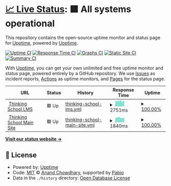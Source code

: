 # [📈 Live Status](https://demo.upptime.js.org): <!--live status--> **🟩 All systems operational**

This repository contains the open-source uptime monitor and status page for [Upptime](https://upptime.js.org), powered by [Upptime](https://github.com/upptime/upptime).

[![Uptime CI](https://github.com/upptime/upptime/workflows/Uptime%20CI/badge.svg)](https://github.com/upptime/upptime/actions?query=workflow%3A%22Uptime+CI%22)
[![Response Time CI](https://github.com/upptime/upptime/workflows/Response%20Time%20CI/badge.svg)](https://github.com/upptime/upptime/actions?query=workflow%3A%22Response+Time+CI%22)
[![Graphs CI](https://github.com/upptime/upptime/workflows/Graphs%20CI/badge.svg)](https://github.com/upptime/upptime/actions?query=workflow%3A%22Graphs+CI%22)
[![Static Site CI](https://github.com/upptime/upptime/workflows/Static%20Site%20CI/badge.svg)](https://github.com/upptime/upptime/actions?query=workflow%3A%22Static+Site+CI%22)
[![Summary CI](https://github.com/upptime/upptime/workflows/Summary%20CI/badge.svg)](https://github.com/upptime/upptime/actions?query=workflow%3A%22Summary+CI%22)

With [Upptime](https://upptime.js.org), you can get your own unlimited and free uptime monitor and status page, powered entirely by a GitHub repository. We use [Issues](https://github.com/upptime/upptime/issues) as incident reports, [Actions](https://github.com/upptime/upptime/actions) as uptime monitors, and [Pages](https://demo.upptime.js.org) for the status page.

<!--start: status pages-->
<!-- This summary is generated by Upptime (https://github.com/upptime/upptime) -->
<!-- Do not edit this manually, your changes will be overwritten -->
<!-- prettier-ignore -->
| URL | Status | History | Response Time | Uptime |
| --- | ------ | ------- | ------------- | ------ |
| <img alt="" src="https://icons.duckduckgo.com/ip3/lms.thinkingschool.vn.ico" height="13"> [Thinking School LMS](https://lms.thinkingschool.vn) | 🟩 Up | [thinking-school-lms.yml](https://github.com/thinkingschool/upptime/commits/HEAD/history/thinking-school-lms.yml) | <details><summary><img alt="Response time graph" src="./graphs/thinking-school-lms/response-time-week.png" height="20"> 2751ms</summary><br><a href="https://demo.upptime.js.org/history/thinking-school-lms"><img alt="Response time 2751" src="https://img.shields.io/endpoint?url=https%3A%2F%2Fraw.githubusercontent.com%2Fthinkingschool%2Fupptime%2FHEAD%2Fapi%2Fthinking-school-lms%2Fresponse-time.json"></a><br><a href="https://demo.upptime.js.org/history/thinking-school-lms"><img alt="24-hour response time 2751" src="https://img.shields.io/endpoint?url=https%3A%2F%2Fraw.githubusercontent.com%2Fthinkingschool%2Fupptime%2FHEAD%2Fapi%2Fthinking-school-lms%2Fresponse-time-day.json"></a><br><a href="https://demo.upptime.js.org/history/thinking-school-lms"><img alt="7-day response time 2751" src="https://img.shields.io/endpoint?url=https%3A%2F%2Fraw.githubusercontent.com%2Fthinkingschool%2Fupptime%2FHEAD%2Fapi%2Fthinking-school-lms%2Fresponse-time-week.json"></a><br><a href="https://demo.upptime.js.org/history/thinking-school-lms"><img alt="30-day response time 2751" src="https://img.shields.io/endpoint?url=https%3A%2F%2Fraw.githubusercontent.com%2Fthinkingschool%2Fupptime%2FHEAD%2Fapi%2Fthinking-school-lms%2Fresponse-time-month.json"></a><br><a href="https://demo.upptime.js.org/history/thinking-school-lms"><img alt="1-year response time 2751" src="https://img.shields.io/endpoint?url=https%3A%2F%2Fraw.githubusercontent.com%2Fthinkingschool%2Fupptime%2FHEAD%2Fapi%2Fthinking-school-lms%2Fresponse-time-year.json"></a></details> | <details><summary><a href="https://demo.upptime.js.org/history/thinking-school-lms">100.00%</a></summary><a href="https://demo.upptime.js.org/history/thinking-school-lms"><img alt="All-time uptime 100.00%" src="https://img.shields.io/endpoint?url=https%3A%2F%2Fraw.githubusercontent.com%2Fthinkingschool%2Fupptime%2FHEAD%2Fapi%2Fthinking-school-lms%2Fuptime.json"></a><br><a href="https://demo.upptime.js.org/history/thinking-school-lms"><img alt="24-hour uptime 100.00%" src="https://img.shields.io/endpoint?url=https%3A%2F%2Fraw.githubusercontent.com%2Fthinkingschool%2Fupptime%2FHEAD%2Fapi%2Fthinking-school-lms%2Fuptime-day.json"></a><br><a href="https://demo.upptime.js.org/history/thinking-school-lms"><img alt="7-day uptime 100.00%" src="https://img.shields.io/endpoint?url=https%3A%2F%2Fraw.githubusercontent.com%2Fthinkingschool%2Fupptime%2FHEAD%2Fapi%2Fthinking-school-lms%2Fuptime-week.json"></a><br><a href="https://demo.upptime.js.org/history/thinking-school-lms"><img alt="30-day uptime 100.00%" src="https://img.shields.io/endpoint?url=https%3A%2F%2Fraw.githubusercontent.com%2Fthinkingschool%2Fupptime%2FHEAD%2Fapi%2Fthinking-school-lms%2Fuptime-month.json"></a><br><a href="https://demo.upptime.js.org/history/thinking-school-lms"><img alt="1-year uptime 100.00%" src="https://img.shields.io/endpoint?url=https%3A%2F%2Fraw.githubusercontent.com%2Fthinkingschool%2Fupptime%2FHEAD%2Fapi%2Fthinking-school-lms%2Fuptime-year.json"></a></details>
| <img alt="" src="https://icons.duckduckgo.com/ip3/thinkingschool.vn.ico" height="13"> [Thinking School Main Site](https://thinkingschool.vn) | 🟩 Up | [thinking-school-main-site.yml](https://github.com/thinkingschool/upptime/commits/HEAD/history/thinking-school-main-site.yml) | <details><summary><img alt="Response time graph" src="./graphs/thinking-school-main-site/response-time-week.png" height="20"> 1840ms</summary><br><a href="https://demo.upptime.js.org/history/thinking-school-main-site"><img alt="Response time 1840" src="https://img.shields.io/endpoint?url=https%3A%2F%2Fraw.githubusercontent.com%2Fthinkingschool%2Fupptime%2FHEAD%2Fapi%2Fthinking-school-main-site%2Fresponse-time.json"></a><br><a href="https://demo.upptime.js.org/history/thinking-school-main-site"><img alt="24-hour response time 1840" src="https://img.shields.io/endpoint?url=https%3A%2F%2Fraw.githubusercontent.com%2Fthinkingschool%2Fupptime%2FHEAD%2Fapi%2Fthinking-school-main-site%2Fresponse-time-day.json"></a><br><a href="https://demo.upptime.js.org/history/thinking-school-main-site"><img alt="7-day response time 1840" src="https://img.shields.io/endpoint?url=https%3A%2F%2Fraw.githubusercontent.com%2Fthinkingschool%2Fupptime%2FHEAD%2Fapi%2Fthinking-school-main-site%2Fresponse-time-week.json"></a><br><a href="https://demo.upptime.js.org/history/thinking-school-main-site"><img alt="30-day response time 1840" src="https://img.shields.io/endpoint?url=https%3A%2F%2Fraw.githubusercontent.com%2Fthinkingschool%2Fupptime%2FHEAD%2Fapi%2Fthinking-school-main-site%2Fresponse-time-month.json"></a><br><a href="https://demo.upptime.js.org/history/thinking-school-main-site"><img alt="1-year response time 1840" src="https://img.shields.io/endpoint?url=https%3A%2F%2Fraw.githubusercontent.com%2Fthinkingschool%2Fupptime%2FHEAD%2Fapi%2Fthinking-school-main-site%2Fresponse-time-year.json"></a></details> | <details><summary><a href="https://demo.upptime.js.org/history/thinking-school-main-site">100.00%</a></summary><a href="https://demo.upptime.js.org/history/thinking-school-main-site"><img alt="All-time uptime 100.00%" src="https://img.shields.io/endpoint?url=https%3A%2F%2Fraw.githubusercontent.com%2Fthinkingschool%2Fupptime%2FHEAD%2Fapi%2Fthinking-school-main-site%2Fuptime.json"></a><br><a href="https://demo.upptime.js.org/history/thinking-school-main-site"><img alt="24-hour uptime 100.00%" src="https://img.shields.io/endpoint?url=https%3A%2F%2Fraw.githubusercontent.com%2Fthinkingschool%2Fupptime%2FHEAD%2Fapi%2Fthinking-school-main-site%2Fuptime-day.json"></a><br><a href="https://demo.upptime.js.org/history/thinking-school-main-site"><img alt="7-day uptime 100.00%" src="https://img.shields.io/endpoint?url=https%3A%2F%2Fraw.githubusercontent.com%2Fthinkingschool%2Fupptime%2FHEAD%2Fapi%2Fthinking-school-main-site%2Fuptime-week.json"></a><br><a href="https://demo.upptime.js.org/history/thinking-school-main-site"><img alt="30-day uptime 100.00%" src="https://img.shields.io/endpoint?url=https%3A%2F%2Fraw.githubusercontent.com%2Fthinkingschool%2Fupptime%2FHEAD%2Fapi%2Fthinking-school-main-site%2Fuptime-month.json"></a><br><a href="https://demo.upptime.js.org/history/thinking-school-main-site"><img alt="1-year uptime 100.00%" src="https://img.shields.io/endpoint?url=https%3A%2F%2Fraw.githubusercontent.com%2Fthinkingschool%2Fupptime%2FHEAD%2Fapi%2Fthinking-school-main-site%2Fuptime-year.json"></a></details>

<!--end: status pages-->

[**Visit our status website →**](https://demo.upptime.js.org)

## 📄 License

- Powered by: [Upptime](https://github.com/upptime/upptime)
- Code: [MIT](./LICENSE) © [Anand Chowdhary](https://anandchowdhary.com), supported by [Pabio](https://pabio.com)
- Data in the `./history` directory: [Open Database License](https://opendatacommons.org/licenses/odbl/1-0/)
